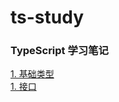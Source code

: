 # ts-study

### TypeScript 学习笔记

[1. 基础类型](https://github.com/jgsrty/ts-study)  
[1. 接口](https://github.com/jgsrty/ts-study/tree/interface)
